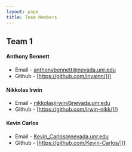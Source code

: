 ```yaml
---
layout: page
title: Team Members 
---
```


## Team 1

#### Anthony Bennett
* Email - anthonybennett@nevada.unr.edu 
* Github - [https://github.com/invainn/]()

#### Nikkolas Irwin 
* Email - nikkolasjirwin@nevada.unr.edu 
* Github - [https://github.com/irwin-nikk/]()

#### Kevin Carlos 
* Email - Kevin_Carlos@nevada.unr.edu
* Github - [https://github.com/Kevin-Carlos/]()